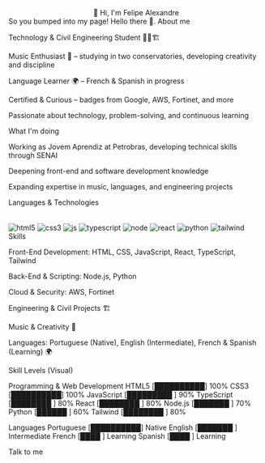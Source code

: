 <center> 👋 Hi, I'm Felipe Alexandre</center>
So you bumped into my page! Hello there 👋.
About me

Technology & Civil Engineering Student 👨‍💻🏗️

Music Enthusiast 🎵 – studying in two conservatories, developing creativity and discipline

Language Learner 🌍 – French & Spanish in progress

Certified & Curious – badges from Google, AWS, Fortinet, and more

Passionate about technology, problem-solving, and continuous learning

What I'm doing

Working as Jovem Aprendiz at Petrobras, developing technical skills through SENAI

Deepening front-end and software development knowledge

Expanding expertise in music, languages, and engineering projects

Languages & Technologies
<div style="display: inline_block"><br/> <img align="center" alt="html5" src="https://img.shields.io/badge/HTML5-E34F26?style=for-the-badge&logo=html5&logoColor=white"> <img align="center" alt="css3" src="https://img.shields.io/badge/CSS3-1572B6?style=for-the-badge&logo=css3&logoColor=white"> <img align="center" alt="js" src="https://img.shields.io/badge/JavaScript-323330?style=for-the-badge&logo=javascript&logoColor=F7DF1E"> <img align="center" alt="typescript" src="https://img.shields.io/badge/TypeScript-3178C6?style=for-the-badge&logo=typescript&logoColor=white"> <img align="center" alt="node" src="https://img.shields.io/badge/Node.js-43853D?style=for-the-badge&logo=node.js&logoColor=white"> <img align="center" alt="react" src="https://img.shields.io/badge/React-20232A?style=for-the-badge&logo=react&logoColor=61DAFB"> <img align="center" alt="python" src="https://img.shields.io/badge/Python-14354C?style=for-the-badge&logo=python&logoColor=white"> <img align="center" alt="tailwind" src="https://img.shields.io/badge/Tailwind_CSS-06B6D4?style=for-the-badge&logo=tailwind-css&logoColor=white"> </div>
Skills

Front-End Development: HTML, CSS, JavaScript, React, TypeScript, Tailwind

Back-End & Scripting: Node.js, Python

Cloud & Security: AWS, Fortinet

Engineering & Civil Projects 🏗️

Music & Creativity 🎼

Languages: Portuguese (Native), English (Intermediate), French & Spanish (Learning) 🌍

Skill Levels (Visual)

Programming & Web Development
HTML5 [██████████] 100%
CSS3 [██████████] 100%
JavaScript [█████████ ] 90%
TypeScript [████████ ] 80%
React [████████ ] 80%
Node.js [███████ ] 70%
Python [██████ ] 60%
Tailwind [████████ ] 80%

Languages
Portuguese [██████████] Native
English [███████ ] Intermediate
French [████ ] Learning
Spanish [████ ] Learning

Talk to me


